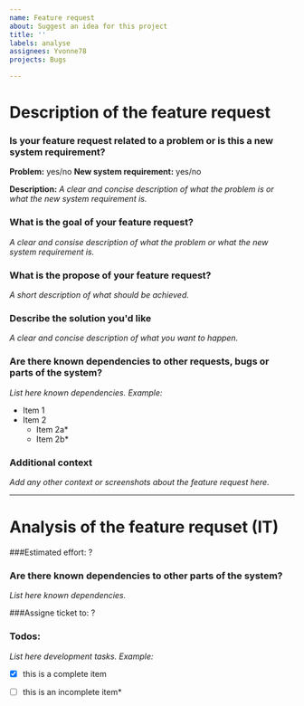 ```yaml
---
name: Feature request
about: Suggest an idea for this project
title: ''
labels: analyse
assignees: Yvonne78
projects: Bugs

---
```

# Description of the feature request

### Is your feature request related to a problem or is this a new system requirement?

**Problem:** yes/no
**New system requirement:** yes/no

**Description:**
*A clear and concise description of what the problem is or what the new system requirement is.*

### What is the goal of your feature request?
*A clear and consise description of what the problem or what the new system requirement is.*

### What is the propose of your feature request?
*A short description of what should be achieved.*

### Describe the solution you'd like
*A clear and concise description of what you want to happen.*

### Are there known dependencies to other requests, bugs or parts of the system?
*List here known dependencies.*
*Example:*
* Item 1
* Item 2
   * Item 2a*
   * Item 2b*

### Additional context
*Add any other context or screenshots about the feature request here.*

--------------------------------------------------------------------------------------------------------------------------------------------

# Analysis of the feature requset (IT)

###Estimated effort: ?

### Are there known dependencies to other parts of the system?
*List here known dependencies.*

###Assigne ticket to: ?

### Todos:
*List here development tasks.* 
*Example:*
- [x] this is a complete item
- [ ] this is an incomplete item*




